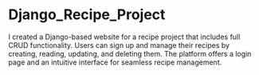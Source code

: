 # Django_Recipe_Project
I created a Django-based website for a recipe project that includes full CRUD functionality. Users can sign up and manage their recipes by creating, reading, updating, and deleting them. The platform offers a login page and an intuitive interface for seamless recipe management.
